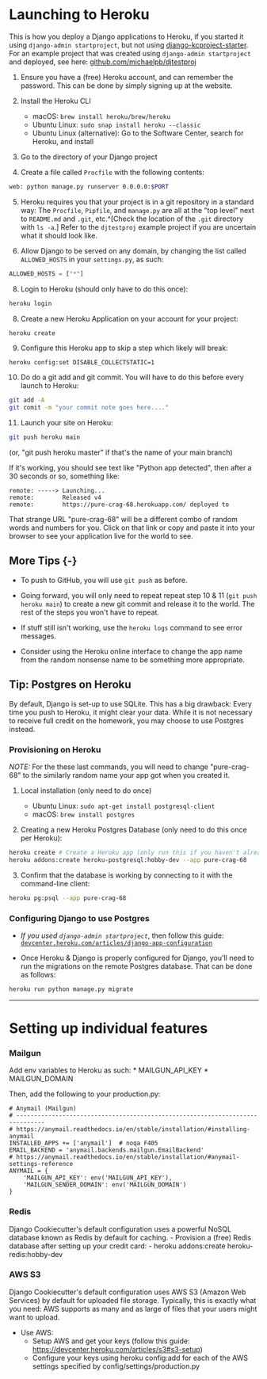# Launching to Heroku

This is how you deploy a Django applications to Heroku, if you started it using
`django-admin startproject`, but not using
[django-kcproject-starter](https://github.com/michaelpb/django-kcproject-starter/).
For an example project that was created using `django-admin startproject` and
deployed, see here:
[github.com/michaelpb/djtestproj](https://github.com/michaelpb/djtestproj)

1. Ensure you have a (free) Heroku account, and can remember the password. This
can be done by simply signing up at the website.

2. Install the Heroku CLI
    - macOS: `brew install heroku/brew/heroku`
    - Ubuntu Linux: `sudo snap install heroku --classic`
    - Ubuntu Linux (alternative): Go to the Software Center, search for Heroku,
      and install

3. Go to the directory of your Django project

4. Create a file called `Procfile` with the following contents:
```bash
web: python manage.py runserver 0.0.0.0:$PORT
```

5. Heroku requires you that your project is in a git repository in a standard
way: The `Procfile`, `Pipfile`, and `manage.py` are all at the "top level" next
to `README.md` and `.git`, etc.^[Check the location of the `.git` directory
with `ls -a`.] Refer to the `djtestproj` example project if you are uncertain
what it should look like.

6. Allow Django to be served on any domain, by changing the list called
`ALLOWED_HOSTS` in your `settings.py`, as such:

```python
ALLOWED_HOSTS = ["*"]
```

8. Login to Heroku (should only have to do this once):
```bash
heroku login
```

8. Create a new Heroku Application on your account for your project:
```
heroku create
```

9. Configure this Heroku app to skip a step which likely will break:
```bash
heroku config:set DISABLE_COLLECTSTATIC=1
```

10. Do do a git add and git commit. You will have to do this before every launch
to Heroku:
```bash
git add -A
git comit -m "your commit note goes here...."
```

11. Launch your site on Heroku:
```bash
git push heroku main
```

(or, "git push heroku master" if that's the name of your main branch)

If it's working, you should see text like "Python app detected", then
after a 30 seconds or so, something like:

```
remote: -----> Launching...
remote:        Released v4
remote:        https://pure-crag-68.herokuapp.com/ deployed to
```

That strange URL "pure-crag-68" will be a different combo of random words and
numbers for you. Click on that link or copy and paste it into your browser to
see your application live for the world to see.


## More Tips {-}

* To push to GitHub, you will use `git push` as before.

* Going forward, you will only need to repeat repeat step 10 & 11 (`git push
  heroku main`) to create a new git commit and release it to the world. The
  rest of the steps you won't have to repeat.

* If stuff still isn't working, use the `heroku logs` command to see error
  messages.

* Consider using the Heroku online interface to change the app name
  from the random nonsense name to be something more appropriate.

## Tip: Postgres on Heroku

By default, Django is set-up to use SQLite. This has a big drawback: Every time
you push to Heroku, it might clear your data.  While it is not necessary to
receive full credit on the homework, you may choose to use Postgres instead.

### Provisioning on Heroku

*NOTE:* For the these last commands, you will need to change "pure-crag-68" to
the similarly random name your app got when you created it.


1. Local installation (only need to do once)
    * Ubuntu Linux: `sudo apt-get install postgresql-client`
    * macOS: `brew install postgres`

2. Creating a new Heroku Postgres Database (only need to do this once per
Heroku):
```bash
heroku create # Create a Heroku app (only run this if you haven't already)
heroku addons:create heroku-postgresql:hobby-dev --app pure-crag-68
```

3. Confirm that the database is working by connecting to it with the
command-line client:
```bash
heroku pg:psql --app pure-crag-68
```


### Configuring Django to use Postgres

* *If you used `django-admin startproject`*, then follow this guide:
  [`devcenter.heroku.com/articles/django-app-configuration`](https://devcenter.heroku.com/articles/django-app-configuration)

* Once Heroku & Django is properly configured for Django, you'll need to run the
migrations on the remote Postgres database. That can be done as follows:
```bash
heroku run python manage.py migrate
```

----------------------

# Setting up individual features

### Mailgun

Add env variables to Heroku as such:
    * MAILGUN_API_KEY
    * MAILGUN_DOMAIN

Then, add the following to your production.py:

    # Anymail (Mailgun)
    # ------------------------------------------------------------------------------
    # https://anymail.readthedocs.io/en/stable/installation/#installing-anymail
    INSTALLED_APPS += ['anymail']  # noqa F405
    EMAIL_BACKEND = 'anymail.backends.mailgun.EmailBackend'
    # https://anymail.readthedocs.io/en/stable/installation/#anymail-settings-reference
    ANYMAIL = {
        'MAILGUN_API_KEY': env('MAILGUN_API_KEY'),
        'MAILGUN_SENDER_DOMAIN': env('MAILGUN_DOMAIN')
    }



### Redis

Django Cookiecutter's default configuration uses a powerful NoSQL
database known as Redis by default for caching.
    - Provision a (free) Redis database after setting up your credit card:
        - heroku addons:create heroku-redis:hobby-dev

### AWS S3

Django Cookiecutter's default configuration uses AWS S3 (Amazon Web
Services) by default for uploaded file storage. Typically, this is
exactly what you need: AWS supports as many and as large of files that
your users might want to upload.
- Use AWS:
    - Setup AWS and get your keys (follow this guide:
        https://devcenter.heroku.com/articles/s3#s3-setup)
    - Configure your keys using heroku config:add for each of the
        AWS settings specified by config/settings/production.py

